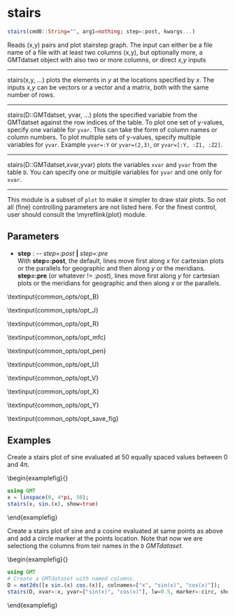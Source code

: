 # stairs

```julia
stairs(cmd0::String="", arg1=nothing; step=:post, kwargs...)
```

Reads (x,y) pairs and plot stairstep graph. The input can either be a file name of a file with at least two columns
(x,y), but optionally more, a GMTdatset object with also two or more columns, or direct *x,y* inputs

---
stairs(x,y, ...) plots the elements in *y* at the locations specified by *x*. The inputs *x,y* can be vectors or
a vector and a matrix, both with the same number of rows.

---
stairs(D::GMTdatset, yvar, ...) plots the specified variable from the GMTdatset against the row indices of the table.
To plot one set of y-values, specify one variable for `yvar`. This can take the form of column names or column numbers.
To plot multiple sets of y-values, specify multiple variables for `yvar`. Example `yvar=:Y` or `yvar=(2,3)`, or
`yvar=[:Y, :Z1, :Z2]`.

---
stairs(D::GMTdatset,xvar,yvar) plots the variables `xvar` and `yvar` from the table `D`. You can specify one or
multiple variables for `yvar` and one only for `xvar`.

-----------
This module is a subset of `plot` to make it simpler to draw stair plots. So not all (fine)
controlling parameters are not listed here. For the finest control, user should consult the \myreflink{plot} module.

Parameters
----------

- **step** : -- *step=:post* **|** *step=:pre*\
   With **step=:post**, the default, lines move first along *x* for cartesian plots or the parallels for geographic
   and then along *y* or the meridians. **step=:pre** (or whatever != *:post*), lines move first along *y* for
   cartesian plots or the meridians for geographic and then along *x* or the parallels.

\textinput{common_opts/opt_B}

\textinput{common_opts/opt_J}

\textinput{common_opts/opt_R}

\textinput{common_opts/opt_mfc}

\textinput{common_opts/opt_pen}

\textinput{common_opts/opt_U}

\textinput{common_opts/opt_V}

\textinput{common_opts/opt_X}

\textinput{common_opts/opt_Y}

\textinput{common_opts/opt_save_fig}

Examples
--------

Create a stairs plot of sine evaluated at 50 equally spaced values between 0 and 4π. 

\begin{examplefig}{}
```julia
using GMT
x = linspace(0, 4*pi, 50);
stairs(x, sin.(x), show=true)
```
\end{examplefig}

Create a stairs plot of sine and a cosine evaluated at same points as above and add a circle marker
at the points location. Note that now we are selectiong the columns from teir names in the `D` *GMTdataset*.

\begin{examplefig}{}
```julia
using GMT
# Create a GMTdataset with named columns.
D = mat2ds([x sin.(x) cos.(x)], colnames=["x", "sin(x)", "cos(x)"]);
stairs(D, xvar=:x, yvar=["sin(x)", "cos(x)"], lw=0.5, marker=:circ, show=true)
```
\end{examplefig}